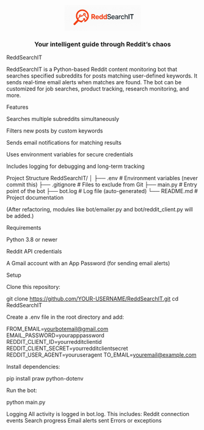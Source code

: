<p align="center">
  <img src="./assets/ReddSearchIT-logo.png" alt="ReddSearchIT Logo" width="200">
</p>

<h3 align="center">Your intelligent guide through Reddit’s chaos</h3>

ReddSearchIT

ReddSearchIT is a Python-based Reddit content monitoring bot that searches specified subreddits for posts matching user-defined keywords. It sends real-time email alerts when matches are found. The bot can be customized for job searches, product tracking, research monitoring, and more.

Features

Searches multiple subreddits simultaneously

Filters new posts by custom keywords

Sends email notifications for matching results

Uses environment variables for secure credentials

Includes logging for debugging and long-term tracking

Project Structure
ReddSearchIT/
│
├── .env                 # Environment variables (never commit this)
├── .gitignore           # Files to exclude from Git
├── main.py              # Entry point of the bot
├── bot.log              # Log file (auto-generated)
└── README.md            # Project documentation

(After refactoring, modules like bot/emailer.py and bot/reddit_client.py will be added.)

Requirements

Python 3.8 or newer

Reddit API credentials

A Gmail account with an App Password (for sending email alerts)

Setup

Clone this repository:

git clone https://github.com/YOUR-USERNAME/ReddSearchIT.git
cd ReddSearchIT

Create a .env file in the root directory and add:

FROM_EMAIL=yourbotemail@gmail.com
EMAIL_PASSWORD=yourapppassword
REDDIT_CLIENT_ID=yourredditclientid
REDDIT_CLIENT_SECRET=yourredditclientsecret
REDDIT_USER_AGENT=youruseragent
TO_EMAIL=youremail@example.com

Install dependencies:

pip install praw python-dotenv

Run the bot:

python main.py

Logging
All activity is logged in bot.log.
This includes:
Reddit connection events
Search progress
Email alerts sent
Errors or exceptions
